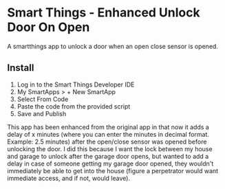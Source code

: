 # Smart Things - Enhanced Unlock Door On Open

A smartthings app to unlock a door when an open close sensor is opened.

## Install

1. Log in to the Smart Things Developer IDE
2. My SmartApps > + New SmartApp
3. Select From Code
4. Paste the code from the provided script
5. Save and Publish

This app has been enhanced from the original app in that now it adds a delay of x minutes (where you can enter the minutes in decimal format. Example: 2.5 minutes) after the open/close sensor was opened before unlocking the door. I did this because I want the lock between my house and garage to unlock after the garage door opens, but wanted to add a delay in case of someone getting my garage door opened, they wouldn't immediately be able to get into the house (figure a perpetrator would want immediate access, and if not, would leave).
